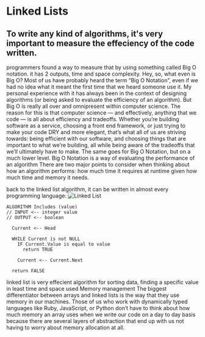 # Linked Lists
## To write any kind of algorithms, it's very important to measure the effeciency of the code written.
programmers found a way to measure that by using something called Big O notation.
it has 2 outputs, time and space complexity.
Hey, so, what even is Big O?
Most of us have probably heard the term “Big O Notation”, even if we had no idea what it meant the first time that we heard someone use it. My personal experience with it has always been in the context of designing algorithms (or being asked to evaluate the efficiency of an algorithm). But Big O is really all over and omnipresent within computer science.
The reason for this is that computer science — and effectively, anything that we code — is all about efficiency and tradeoffs. Whether you’re building software as a service, choosing a front end framework, or just trying to make your code DRY and more elegant, that’s what all of us are striving towards: being efficient with our software, and choosing things that are important to what we’re building, all while being aware of the tradeoffs that we’ll ultimately have to make.
The same goes for Big O Notation, but on a much lower level. Big O Notation is a way of evaluating the performance of an algorithm
There are two major points to consider when thinking about how an algorithm performs: how much time it requires at runtime given how much time and memory it needs.

back to the linked list algorithm, it can be written in almost every programming language:
![Linked List](https://codefellows.github.io/common_curriculum/data_structures_and_algorithms/Code_401/class-05/resources/images/LinkedList1.PNG)
```
ALGORITHM Includes (value)
// INPUT <-- integer value
// OUTPUT <-- boolean

  Current <-- Head

  WHILE Current is not NULL
    IF Current.Value is equal to value
      return TRUE

    Current <-- Current.Next

  return FALSE
  ```
  linked list is very effecient algorithm for sorting data, finding a specific value in least time and space used
  Memory management
The biggest differentiator between arrays and linked lists is the way that they use memory in our machines. Those of us who work with dynamically typed languages like Ruby, JavaScript, or Python don’t have to think about how much memory an array uses when we write our code on a day to day basis because there are several layers of abstraction that end up with us not having to worry about memory allocation at all.

